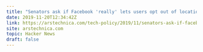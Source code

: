 ```yaml
---
title: "Senators ask if Facebook 'really' lets users opt out of location tracking"
date: 2019-11-20T12:34:42Z
link: https://arstechnica.com/tech-policy/2019/11/senators-ask-if-facebook-really-lets-users-opt-out-of-location-tracking/?utm_medium=RSS&utm_source=hune
site: arstechnica.com
topic: Hacker News
draft: false
---
```

